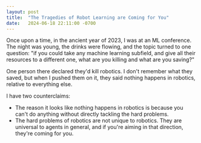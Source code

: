 ```yaml
---
layout: post
title:  "The Tragedies of Robot Learning are Coming for You"
date:   2024-06-18 22:11:00 -0700
---
```


Once upon a time, in the ancient year of 2023, I was at an ML conference. The night was young, the drinks were flowing, and the topic turned to one question: "if you could take any machine learning subfield, and give all their
resources to a different one, what are you killing and what are you saving?"

One person there declared they'd kill robotics. I don't remember what they saved, but when I pushed them on it, they said nothing happens in robotics, relative to everything else.

I have two counterclaims:

* The reason it looks like nothing happens in robotics is because you can't do anything without directly tackling the hard problems.
* The hard problems of robotics are not unique to robotics. They are universal to agents in general, and if you're aiming in that direction, they're coming for you.


